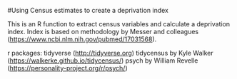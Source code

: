 #Using Census estimates to create a deprivation index

This is an R function to extract census variables and calculate a deprivation index. Index is based on methodology by Messer and colleagues (https://www.ncbi.nlm.nih.gov/pubmed/17031568).

r packages:
tidyverse (http://tidyverse.org)
tidycensus by Kyle Walker (https://walkerke.github.io/tidycensus/)
psych by William Revelle (https://personality-project.org/r/psych/)
